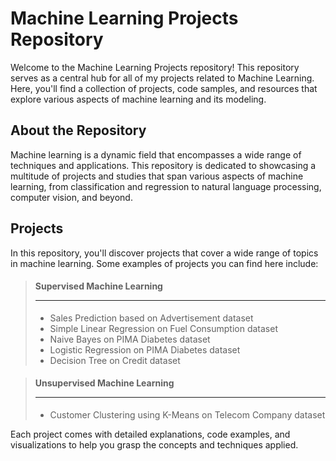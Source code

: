 # Machine Learning Projects Repository

Welcome to the Machine Learning Projects repository! This repository serves as a central hub for all of my projects related to Machine Learning. Here, you'll find a collection of projects, code samples, and resources that explore various aspects of machine learning and its modeling.

## About the Repository

Machine learning is a dynamic field that encompasses a wide range of techniques and applications. This repository is dedicated to showcasing a multitude of projects and studies that span various aspects of machine learning, from classification and regression to natural language processing, computer vision, and beyond.

## Projects

In this repository, you'll discover projects that cover a wide range of topics in machine learning. Some examples of projects you can find here include:

> #### Supervised Machine Learning <hr>
> - Sales Prediction based on Advertisement dataset
> - Simple Linear Regression on Fuel Consumption dataset
> - Naive Bayes on PIMA Diabetes dataset
> - Logistic Regression on PIMA Diabetes dataset
> - Decision Tree on Credit dataset

> #### Unsupervised Machine Learning <hr>
> - Customer Clustering using K-Means on Telecom Company dataset

Each project comes with detailed explanations, code examples, and visualizations to help you grasp the concepts and techniques applied.

